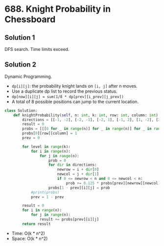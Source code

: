 # 688. Knight Probability in Chessboard

## Solution 1
DFS search. Time limits exceed.

## Solution 2
Dynamic Programming.
* `dp[i][j]`: the probability knight lands on `[i, j]` after n moves.
* Use a duplicate dp list to record the previous status.
* `dp[now][i][j] = sum(1/8 * dp[prev][i_prev][j_prev])`
* A total of 8 possible positions can jump to the current location.

```python
class Solution:
    def knightProbability(self, n: int, k: int, row: int, column: int) -> float:
        directions = [[-1, -2], [-2, -1], [-2, 1], [-1, 2], [1, -2], [2, -1], [2, 1], [1, 2]]
        result = 0
        probs = [[[0 for _ in range(n)] for _ in range(n)] for _ in range(2)]
        probs[0][row][column] = 1
        prev = 0

        for level in range(k):
            for i in range(n):
                for j in range(n):
                    prob = 0
                    for dir in directions:
                        newrow = i + dir[0]
                        newcol = j + dir[1]
                        if 0 <= newrow < n and 0 <= newcol < n:
                            prob += 0.125 * probs[prev][newrow][newcol]
                    probs[1 - prev][i][j] = prob
            #print(probs)
            prev = 1 - prev

        result = 0
        for i in range(n):
            for j in range(n):
                result += probs[prev][i][j]
        return result

```

* Time: O(k * n^2)
* Space: O(k * n^2)
